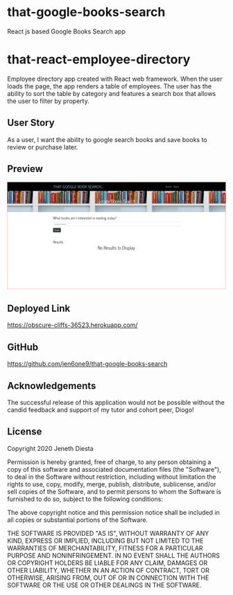 # that-google-books-search
React js based Google Books Search app

# that-react-employee-directory
Employee directory app created with React web framework.  When the user loads the page, the app renders a table of employees.  The user has the ability to sort the table by category and features a search box that allows the user to filter by property. 

## User Story
As a user, I want the ability to google search books and save books to review or purchase later. 

## Preview
![alt-text](search.GIF)

## Deployed Link
https://obscure-cliffs-36523.herokuapp.com/
 
## GitHub
 https://github.com/jen6one9/that-google-books-search 

## Acknowledgements
The successful release of this application would not be possible without the candid feedback and support of my tutor and cohort peer, Diogo!  



## License 
Copyright 2020 Jeneth Diesta

Permission is hereby granted, free of charge, to any person obtaining a copy of this software and associated documentation files (the "Software"), to deal in the Software without restriction, including without limitation the rights to use, copy, modify, merge, publish, distribute, sublicense, and/or sell copies of the Software, and to permit persons to whom the Software is furnished to do so, subject to the following conditions:

The above copyright notice and this permission notice shall be included in all copies or substantial portions of the Software.

THE SOFTWARE IS PROVIDED "AS IS", WITHOUT WARRANTY OF ANY KIND, EXPRESS OR IMPLIED, INCLUDING BUT NOT LIMITED TO THE WARRANTIES OF MERCHANTABILITY, FITNESS FOR A PARTICULAR PURPOSE AND NONINFRINGEMENT. IN NO EVENT SHALL THE AUTHORS OR COPYRIGHT HOLDERS BE LIABLE FOR ANY CLAIM, DAMAGES OR OTHER LIABILITY, WHETHER IN AN ACTION OF CONTRACT, TORT OR OTHERWISE, ARISING FROM, OUT OF OR IN CONNECTION WITH THE SOFTWARE OR THE USE OR OTHER DEALINGS IN THE SOFTWARE.
